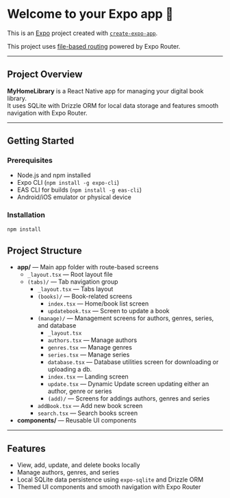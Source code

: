 # Welcome to your Expo app 👋

This is an [Expo](https://expo.dev) project created with [`create-expo-app`](https://www.npmjs.com/package/create-expo-app).

This project uses [file-based routing](https://docs.expo.dev/router/introduction) powered by Expo Router.

---

## Project Overview

**MyHomeLibrary** is a React Native app for managing your digital book library.  
It uses SQLite with Drizzle ORM for local data storage and features smooth navigation with Expo Router.

---

## Getting Started

### Prerequisites
- Node.js and npm installed  
- Expo CLI (`npm install -g expo-cli`)  
- EAS CLI for builds (`npm install -g eas-cli`)  
- Android/iOS emulator or physical device  


### Installation
```bash
npm install
```




## Project Structure

- **app/** — Main app folder with route-based screens  
  - `_layout.tsx` — Root layout file  
  - `(tabs)/` — Tab navigation group  
    - `_layout.tsx` — Tabs layout  
    - `(books)/` — Book-related screens  
      - `index.tsx` — Home/book list screen  
      - `updatebook.tsx` — Screen to update a book  
    - `(manage)/` — Management screens for authors, genres, series, and database  
      - `_layout.tsx`  
      - `authors.tsx` — Manage authors  
      - `genres.tsx` — Manage genres  
      - `series.tsx` — Manage series  
      - `database.tsx` — Database utilities screen for downloading or uploading a db.
      - `index.tsx` —  Landing screen
      - `update.tsx` — Dynamic Update screen updating either an author, genre or series 
      - `(add)/` — Screens for addings authors, genres and series  
    - `addBook.tsx` — Add new book screen  
    - `search.tsx` — Search books screen  
- **components/** — Reusable UI components  


---

## Features

- View, add, update, and delete books locally  
- Manage authors, genres, and series  
- Local SQLite data persistence using `expo-sqlite` and Drizzle ORM  
- Themed UI components and smooth navigation with Expo Router  



